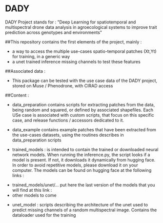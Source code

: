 # DADY
DADY Project stands for : "Deep Learning for spatiotemporal and multispectral drone data analysis in agroecological systems to improve trait prediction across genotypes and environments"

##This repository contains the first elements of the project, mainly : 
- a way to access the multiple use-cases spatio-temporal patches (Xt,Yt) for training, in a generic way
- a unet trained inference missing channels to test these features

##Associated data :
* This package can be tested with the use case data of the DADY project, stored on Muse / Phenodrone, with CIRAD access

##Content :
* data_preparation contains scripts for extracting patches from the data, being random and squared, or defined by associated shapefiles. Each USe case is associated with custom scripts, that focus on this specific case, and release functions / accessors dedicated to it.

* data_example contains example patches that have been extracted from the use-cases datasets, using the routines describes in data_preparation scripts

* trained_models : is intended to contain the trained or downloaded neural network models. When running the inference.py, the script looks if a model is present. If not, it downloads it dynamically from hugging face. In order to avoid repetitive models, please download it on your computer. The models can be found on hugging face at the following links :
- trained_models/unet/... put here the last version of the models that you will find at this link : 
- other models to come

* unet_model : scripts describing the architecture of the unet used to predict missing channels of a random multispectral image. Contains the dataloader used for the training


